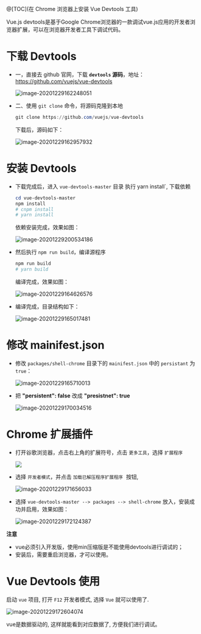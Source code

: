 @[TOC](在 Chrome 浏览器上安装 Vue Devtools 工具)

Vue.js devtools是基于Google Chrome浏览器的一款调试vue.js应用的开发者浏览器扩展，可以在浏览器开发者工具下调试代码。

# 下载 Devtools

* 一，直接去 github 官网，下载 **`devtools` 源码**，地址：https://github.com/vuejs/vue-devtools

  ![image-20201229162248051](C:\Users\li_sh\Desktop\WebStudy\LaGou\03-module\03-min-module\assets\image-20201229162248051.png)

* 二、使用 `git clone` 命令，将源码克隆到本地

  ```powershell
  git clone https://github.com/vuejs/vue-devtools
  ```

  下载后，源码如下：

  ![image-20201229162957932](C:\Users\li_sh\Desktop\WebStudy\LaGou\03-module\03-min-module\assets\image-20201229162957932.png)

# 安装 Devtools

* 下载完成后，进入 `vue-devtools-master` 目录 执行 yarn install`, 下载依赖

  ```powershell
  cd vue-devtools-master
  npm install 
  # cnpm install
  # yarn install 
  ```

  依赖安装完成，效果如图：

  ![image-20201229200534186](C:\Users\li_sh\Desktop\WebStudy\LaGou\03-module\03-min-module\assets\image-20201229200534186.png)

* 然后执行 `npm run build`，编译源程序

  ```powershell
  npm run build
  # yarn build
  ```

  编译完成，效果如图：

  ![image-20201229164626576](C:\Users\li_sh\Desktop\WebStudy\LaGou\03-module\03-min-module\assets\image-20201229164626576.png)

* 编译完成，目录结构如下：

  ![image-20201229165017481](C:\Users\li_sh\Desktop\WebStudy\LaGou\03-module\03-min-module\assets\image-20201229165017481.png)

# 修改 mainifest.json 

* 修改 `packages/shell-chrome` 目录下的 `mainifest.json` 中的 `persistant` 为 `true`：

  ![image-20201229165710013](C:\Users\li_sh\Desktop\WebStudy\LaGou\03-module\03-min-module\assets\image-20201229165710013.png)

* 把 **"persistent": false** 改成 **"presistnet": true**

  ![image-20201229170034516](C:\Users\li_sh\Desktop\WebStudy\LaGou\03-module\03-min-module\assets\image-20201229170034516.png)

# Chrome 扩展插件

* 打开谷歌浏览器，点击右上角的扩展符号，点击 `更多工具`，选择 `扩展程序`

  

  ![](C:\Users\li_sh\Desktop\WebStudy\LaGou\03-module\03-min-module\assets\微信图片_20201229170930.png)

  

* 选择 `开发者模式`，并点击 <kbd>`加载已解压程序扩展程序` </kbd>按钮,

  ![image-20201229171656033](C:\Users\li_sh\Desktop\WebStudy\LaGou\03-module\03-min-module\assets\image-20201229171656033.png)

  

* 选择 `vue-devtools-master --> packages --> shell-chrome` 放入，安装成功并启用，效果如图：

  ![image-20201229172124387](C:\Users\li_sh\Desktop\WebStudy\LaGou\03-module\03-min-module\assets\image-20201229172124387.png)

**注意**

* vue必须引入开发版，使用min压缩版是不能使用devtools进行调试的；
* 安装后，需要重启浏览器，才可以使用。

# Vue Devtools 使用

启动 `vue` 项目, 打开 `F12` 开发者模式, 选择 `Vue` 就可以使用了.

![image-20201229172604074](C:\Users\li_sh\Desktop\WebStudy\LaGou\03-module\03-min-module\assets\image-20201229172604074.png)

 vue是数据驱动的, 这样就能看到对应数据了, 方便我们进行调试。

